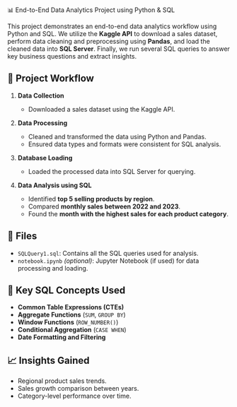 📊 End-to-End Data Analytics Project using Python & SQL

This project demonstrates an end-to-end data analytics workflow using Python and SQL. We utilize the **Kaggle API** to download a sales dataset, perform data cleaning and preprocessing using **Pandas**, and load the cleaned data into **SQL Server**. Finally, we run several SQL queries to answer key business questions and extract insights.

## 🚀 Project Workflow

1. **Data Collection**  
   - Downloaded a sales dataset using the Kaggle API.

2. **Data Processing**  
   - Cleaned and transformed the data using Python and Pandas.  
   - Ensured data types and formats were consistent for SQL analysis.

3. **Database Loading**  
   - Loaded the processed data into SQL Server for querying.

4. **Data Analysis using SQL**  
   - Identified **top 5 selling products by region**.
   - Compared **monthly sales between 2022 and 2023**.
   - Found the **month with the highest sales for each product category**.

## 📂 Files

- `SQLQuery1.sql`: Contains all the SQL queries used for analysis.
- `notebook.ipynb` *(optional)*: Jupyter Notebook (if used) for data processing and loading.

## 📌 Key SQL Concepts Used

- **Common Table Expressions (CTEs)**
- **Aggregate Functions** (`SUM`, `GROUP BY`)
- **Window Functions** (`ROW_NUMBER()`)
- **Conditional Aggregation** (`CASE WHEN`)
- **Date Formatting and Filtering**

## 📈 Insights Gained

- Regional product sales trends.
- Sales growth comparison between years.
- Category-level performance over time.
